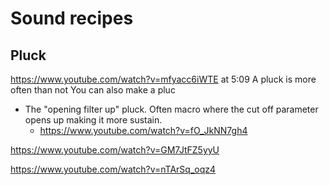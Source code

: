 # Sound recipes
## Pluck
https://www.youtube.com/watch?v=mfyacc6iWTE at 5:09
A pluck is more often than not
You can also make a pluc
- The "opening filter up" pluck. Often macro where the cut off parameter opens up making it more sustain.
    - https://www.youtube.com/watch?v=fO_JkNN7gh4


https://www.youtube.com/watch?v=GM7JtFZ5yyU

https://www.youtube.com/watch?v=nTArSq_oqz4
